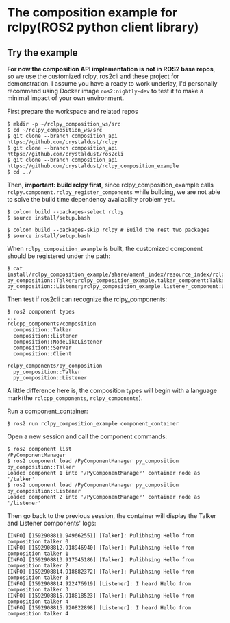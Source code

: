 # The composition example for rclpy(ROS2 python client library)



## Try the example

**For now the  composition API implementation is not in ROS2 base repos**, so we use the customized rclpy, ros2cli and these project for demonstration. I assume you have a ready to work underlay, I'd personally recommend using Docker image `ros2:nightly-dev` to test it to make a minimal impact of your own environment.

First prepare the workspace and related repos

```shell
$ mkdir -p ~/rclpy_composition_ws/src
$ cd ~/rclpy_composition_ws/src
$ git clone --branch composition_api https://github.com/crystaldust/rclpy
$ git clone --branch composition_api https://github.com/crystaldust/ros2cli
$ git clone --branch composition_api https://github.com/crystaldust/rclpy_composition_example
$ cd ../
```

Then, **important: build rclpy first**, since rclpy_composition_example calls `rclpy.component.rclpy_register_components` while building, we are not able to solve the build time dependency availability problem yet.

```shell
$ colcon build --packages-select rclpy
$ source install/setup.bash

$ colcon build --packages-skip rclpy # Build the rest two packages
$ source install/setup.bash
```

When `rclpy_composition_example` is built, the customized component should be registered under the path:

```shell
$ cat install/rclpy_composition_example/share/ament_index/resource_index/rclpy_components/py_composition
py_composition::Talker;rclpy_composition_example.talker_component:Talker
py_composition::Listener;rclpy_composition_example.listener_component:Listener
```

Then test if ros2cli can recognize the rclpy_components:

```shell
$ ros2 component types
...
rclcpp_components/composition
  composition::Talker
  composition::Listener
  composition::NodeLikeListener
  composition::Server
  composition::Client

rclpy_components/py_composition
  py_composition::Talker
  py_composition::Listener
```

A little difference here is, the composition types will begin with a language mark(the `rclcpp_components`, `rclpy_components`).



Run a component_container:

```shell
$ ros2 run rclpy_composition_example component_container
```

Open a new session and call the component commands:

```shell
$ ros2 component list
/PyComponentManager
$ ros2 component load /PyComponentManager py_composition py_composition::Talker
Loaded component 1 into '/PyComponentManager' container node as '/talker'
$ ros2 component load /PyComponentManager py_composition py_composition::Listener
Loaded component 2 into '/PyComponentManager' container node as '/listener'

```

Then go back to the previous session, the container will display the Talker and Listener components' logs:

```shell
[INFO] [1592908811.949662551] [Talker]: Pulibhsing Hello from composition talker 0 
[INFO] [1592908812.918946940] [Talker]: Pulibhsing Hello from composition talker 1 
[INFO] [1592908813.917545186] [Talker]: Pulibhsing Hello from composition talker 2 
[INFO] [1592908814.918682372] [Talker]: Pulibhsing Hello from composition talker 3 
[INFO] [1592908814.922476919] [Listener]: I heard Hello from composition talker 3 
[INFO] [1592908815.918818523] [Talker]: Pulibhsing Hello from composition talker 4 
[INFO] [1592908815.920822898] [Listener]: I heard Hello from composition talker 4
```

